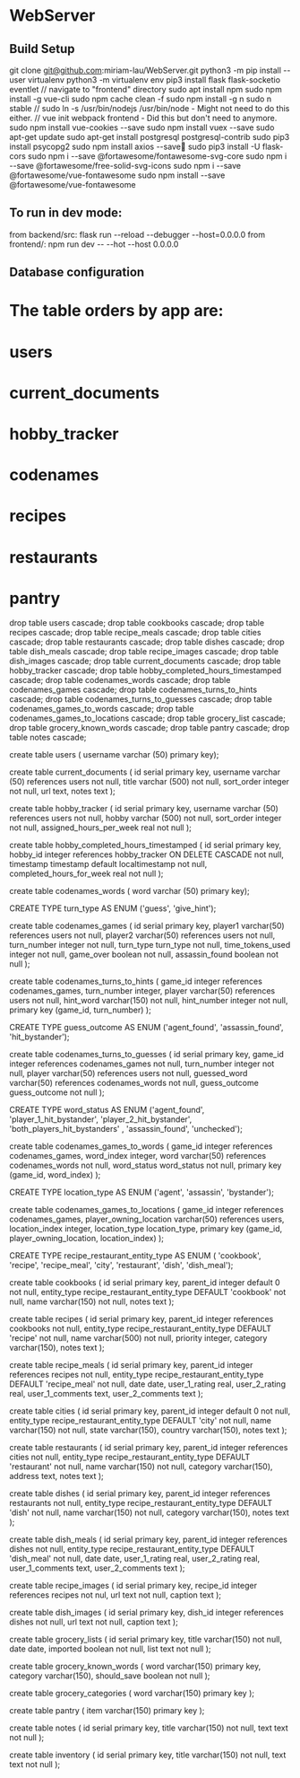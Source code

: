 # WebServer


## Build Setup

git clone git@github.com:miriam-lau/WebServer.git
python3 -m pip install --user virtualenv
python3 -m virtualenv env
pip3 install flask flask-socketio eventlet
// navigate to "frontend" directory
sudo apt install npm
sudo npm install -g vue-cli
sudo npm cache clean -f
sudo npm install -g n
sudo n stable
// sudo ln -s /usr/bin/nodejs /usr/bin/node - Might not need to do this either.
// vue init webpack frontend - Did this but don't need to anymore.
sudo npm install vue-cookies --save
sudo npm install vuex --save
sudo apt-get update
sudo apt-get install postgresql postgresql-contrib
sudo pip3 install psycopg2
sudo npm install axios --save
sudo pip3 install -U flask-cors
sudo npm i --save @fortawesome/fontawesome-svg-core
sudo  npm i --save @fortawesome/free-solid-svg-icons
sudo  npm i --save @fortawesome/vue-fontawesome
sudo npm install --save @fortawesome/vue-fontawesome

## To run in dev mode:
from backend/src: flask run --reload --debugger --host=0.0.0.0
from frontend/: npm run dev -- --hot --host 0.0.0.0

## Database configuration

# The table orders by app are:
# users
# current_documents
# hobby_tracker
# codenames
# recipes
# restaurants
# pantry

drop table users cascade;
drop table cookbooks cascade;
drop table recipes cascade;
drop table recipe_meals cascade;
drop table cities cascade;
drop table restaurants cascade;
drop table dishes cascade;
drop table dish_meals cascade;
drop table recipe_images cascade;
drop table dish_images cascade;
drop table current_documents cascade;
drop table hobby_tracker cascade;
drop table hobby_completed_hours_timestamped cascade;
drop table codenames_words cascade;
drop table codenames_games cascade;
drop table codenames_turns_to_hints cascade;
drop table codenames_turns_to_guesses cascade;
drop table codenames_games_to_words cascade;
drop table codenames_games_to_locations cascade;
drop table grocery_list cascade;
drop table grocery_known_words cascade;
drop table pantry cascade;
drop table notes cascade;

create table users (
  username varchar (50) primary key);

create table current_documents (
  id serial primary key,
  username varchar (50) references users not null,
  title varchar (500) not null,
  sort_order integer not null,
  url text,
  notes text
);

create table hobby_tracker (
  id serial primary key,
  username varchar (50) references users not null,
  hobby varchar (500) not null,
  sort_order integer not null,
  assigned_hours_per_week real not null
);

create table hobby_completed_hours_timestamped (
  id serial primary key,
  hobby_id integer references hobby_tracker ON DELETE CASCADE not null,
  timestamp timestamp default localtimestamp not null,
  completed_hours_for_week real not null
);

create table codenames_words (
  word varchar (50) primary key);

CREATE TYPE turn_type AS ENUM ('guess', 'give_hint');

create table codenames_games (
  id serial primary key,
  player1 varchar(50) references users not null,
  player2 varchar(50) references users not null,
  turn_number integer not null,
  turn_type turn_type not null,
  time_tokens_used integer not null,
  game_over boolean not null,
  assassin_found boolean not null
);

create table codenames_turns_to_hints (
  game_id integer references codenames_games,
  turn_number integer,
  player varchar(50) references users not null,
  hint_word varchar(150) not null,
  hint_number integer not null,
  primary key (game_id, turn_number)
);

CREATE TYPE guess_outcome AS ENUM ('agent_found', 'assassin_found', 'hit_bystander');

create table codenames_turns_to_guesses (
  id serial primary key,
  game_id integer references codenames_games not null,
  turn_number integer not null,
  player varchar(50) references users not null,
  guessed_word varchar(50) references codenames_words not null,
  guess_outcome guess_outcome not null
);

CREATE TYPE word_status AS ENUM ('agent_found', 'player_1_hit_bystander', 'player_2_hit_bystander', 'both_players_hit_bystanders' , 'assassin_found', 'unchecked');

create table codenames_games_to_words (
  game_id integer references codenames_games,
  word_index integer,
  word varchar(50) references codenames_words not null,
  word_status word_status not null,
  primary key (game_id, word_index)
);

CREATE TYPE location_type AS ENUM ('agent', 'assassin', 'bystander');

create table codenames_games_to_locations (
  game_id integer references codenames_games,
  player_owning_location varchar(50) references users,
  location_index integer,
  location_type location_type,
  primary key (game_id, player_owning_location, location_index)
);

CREATE TYPE recipe_restaurant_entity_type AS ENUM (
  'cookbook', 'recipe', 'recipe_meal', 'city', 'restaurant', 'dish', 'dish_meal');

create table cookbooks (
  id serial primary key,
  parent_id integer default 0 not null,
  entity_type recipe_restaurant_entity_type DEFAULT 'cookbook' not null,
  name varchar(150) not null,
  notes text
);

create table recipes (
  id serial primary key,
  parent_id integer references cookbooks not null,
  entity_type recipe_restaurant_entity_type DEFAULT 'recipe' not null,
  name varchar(500) not null,
  priority integer,
  category varchar(150),
  notes text
);

create table recipe_meals (
  id serial primary key,
  parent_id integer references recipes not null,
  entity_type recipe_restaurant_entity_type DEFAULT 'recipe_meal' not null,
  date date,
  user_1_rating real,
  user_2_rating real,
  user_1_comments text,
  user_2_comments text
);

create table cities (
  id serial primary key,
  parent_id integer default 0 not null,
  entity_type recipe_restaurant_entity_type DEFAULT 'city' not null,
  name varchar(150) not null,
  state varchar(150),
  country varchar(150),
  notes text
);

create table restaurants (
  id serial primary key,
  parent_id integer references cities not null,
  entity_type recipe_restaurant_entity_type DEFAULT 'restaurant' not null,
  name varchar(150) not null,
  category varchar(150),
  address text,
  notes text
);

create table dishes (
  id serial primary key,
  parent_id integer references restaurants not null,
  entity_type recipe_restaurant_entity_type DEFAULT 'dish' not null,
  name varchar(150) not null,
  category varchar(150),
  notes text
);

create table dish_meals (
  id serial primary key,
  parent_id integer references dishes not null,
  entity_type recipe_restaurant_entity_type DEFAULT 'dish_meal' not null,
  date date,
  user_1_rating real,
  user_2_rating real,
  user_1_comments text,
  user_2_comments text
);

create table recipe_images (
  id serial primary key,
  recipe_id integer references recipes not nul,
  url text not null,
  caption text
);

create table dish_images (
  id serial primary key,
  dish_id integer references dishes not null,
  url text not null,
  caption text
);

create table grocery_lists (
  id serial primary key,
  title varchar(150) not null,
  date date,
  imported boolean not null,
  list text not null
);

create table grocery_known_words (
  word varchar(150) primary key,
  category varchar(150),
  should_save boolean not null
);

create table grocery_categories (
  word varchar(150) primary key
);

create table pantry (
  item varchar(150) primary key
);

create table notes (
  id serial primary key,
  title varchar(150) not null,
  text text not null
);

create table inventory (
  id serial primary key,
  title varchar(150) not null,
  text text not null
);
